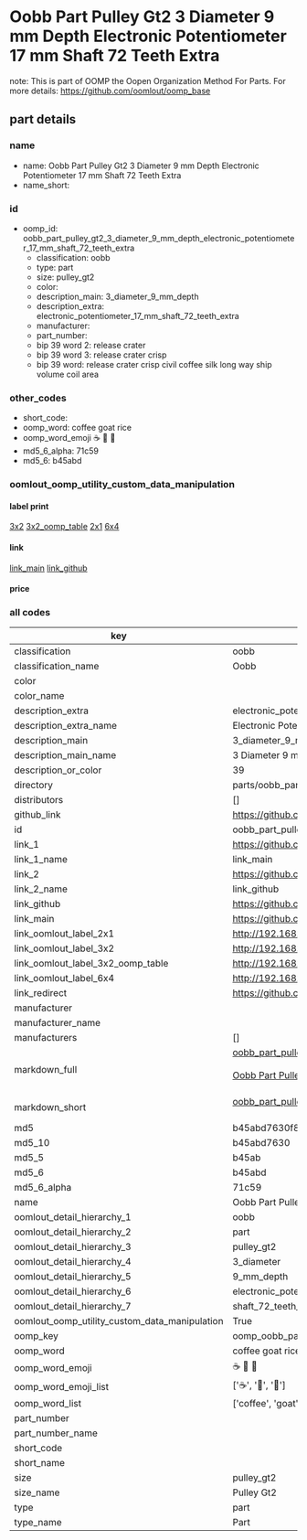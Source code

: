 # Oobb Part Pulley Gt2 3 Diameter 9 mm Depth Electronic Potentiometer 17 mm Shaft 72 Teeth Extra  

note: This is part of OOMP the Oopen Organization Method For Parts. For more details: https://github.com/oomlout/oomp_base

##  part details
  







### name
* name: Oobb Part Pulley Gt2 3 Diameter 9 mm Depth Electronic Potentiometer 17 mm Shaft 72 Teeth Extra
* name_short: 
### id
* oomp_id: oobb_part_pulley_gt2_3_diameter_9_mm_depth_electronic_potentiometer_17_mm_shaft_72_teeth_extra
  * classification: oobb
  * type: part
  * size: pulley_gt2
  * color: 
  * description_main: 3_diameter_9_mm_depth
  * description_extra: electronic_potentiometer_17_mm_shaft_72_teeth_extra
  * manufacturer: 
  * part_number: 
  * bip 39 word 2: release crater
  * bip 39 word 3: release crater crisp
  * bip 39 word: release crater crisp civil coffee silk long way ship volume coil area

### other_codes
* short_code: 
* oomp_word: coffee goat rice
* oomp_word_emoji :coffee: :goat: :rice:
* md5_6_alpha: 71c59
* md5_6: b45abd






### oomlout_oomp_utility_custom_data_manipulation
#### label print
[3x2](http://192.168.1.245:1112/?label=oomp%2071c59)
[3x2_oomp_table](http://192.168.1.108:1112/?label=oomp%2071c59)
[2x1](http://192.168.1.242:1112/?label=oomp%2071c59)
[6x4](http://192.168.1.55:1112/?label=oomp%2071c59)    

#### link

[link_main](https://github.com/oomlout/oomlout_oomp_version_1_messy/tree/main/parts/oobb_part_pulley_gt2_3_diameter_9_mm_depth_electronic_potentiometer_17_mm_shaft_72_teeth_extra) [link_github](https://github.com/oomlout/oomlout_oomp_version_1_messy/tree/main/parts/oobb_part_pulley_gt2_3_diameter_9_mm_depth_electronic_potentiometer_17_mm_shaft_72_teeth_extra)                             

#### price







### all codes 
| key | value |  
| --- | --- |  
| classification | oobb |  
| classification_name | Oobb |  
| color |  |  
| color_name |  |  
| description_extra | electronic_potentiometer_17_mm_shaft_72_teeth_extra |  
| description_extra_name | Electronic Potentiometer 17 mm Shaft 72 Teeth Extra |  
| description_main | 3_diameter_9_mm_depth |  
| description_main_name | 3 Diameter 9 mm Depth |  
| description_or_color | 39 |  
| directory | parts/oobb_part_pulley_gt2_3_diameter_9_mm_depth_electronic_potentiometer_17_mm_shaft_72_teeth_extra |  
| distributors | [] |  
| github_link | https://github.com/oomlout/oomlout_oomp_part_src/tree/main/parts/oobb_part_pulley_gt2_3_diameter_9_mm_depth_electronic_potentiometer_17_mm_shaft_72_teeth_extra |  
| id | oobb_part_pulley_gt2_3_diameter_9_mm_depth_electronic_potentiometer_17_mm_shaft_72_teeth_extra |  
| link_1 | https://github.com/oomlout/oomlout_oomp_version_1_messy/tree/main/parts/oobb_part_pulley_gt2_3_diameter_9_mm_depth_electronic_potentiometer_17_mm_shaft_72_teeth_extra |  
| link_1_name | link_main |  
| link_2 | https://github.com/oomlout/oomlout_oomp_version_1_messy/tree/main/parts/oobb_part_pulley_gt2_3_diameter_9_mm_depth_electronic_potentiometer_17_mm_shaft_72_teeth_extra |  
| link_2_name | link_github |  
| link_github | https://github.com/oomlout/oomlout_oomp_version_1_messy/tree/main/parts/oobb_part_pulley_gt2_3_diameter_9_mm_depth_electronic_potentiometer_17_mm_shaft_72_teeth_extra |  
| link_main | https://github.com/oomlout/oomlout_oomp_version_1_messy/tree/main/parts/oobb_part_pulley_gt2_3_diameter_9_mm_depth_electronic_potentiometer_17_mm_shaft_72_teeth_extra |  
| link_oomlout_label_2x1 | http://192.168.1.242:1112/?label=oomp%2071c59 |  
| link_oomlout_label_3x2 | http://192.168.1.245:1112/?label=oomp%2071c59 |  
| link_oomlout_label_3x2_oomp_table | http://192.168.1.108:1112/?label=oomp%2071c59 |  
| link_oomlout_label_6x4 | http://192.168.1.55:1112/?label=oomp%2071c59 |  
| link_redirect | https://github.com/oomlout/oomlout_oomp_version_1_messy/tree/main/parts/oobb_part_pulley_gt2_3_diameter_9_mm_depth_electronic_potentiometer_17_mm_shaft_72_teeth_extra |  
| manufacturer |  |  
| manufacturer_name |  |  
| manufacturers | [] |  
| markdown_full | [oobb_part_pulley_gt2_3_diameter_9_mm_depth_electronic_potentiometer_17_mm_shaft_72_teeth_extra](none)<br>[](none)<br>[Oobb Part Pulley Gt2 3 Diameter 9 Mm Depth Electronic Potentiometer 17 Mm Shaft 72 Teeth Extra](none)<br><br> |  
| markdown_short | [oobb_part_pulley_gt2_3_diameter_9_mm_depth_electronic_potentiometer_17_mm_shaft_72_teeth_extra](none)<br><br> |  
| md5 | b45abd7630f8107b22169298674ca5a9 |  
| md5_10 | b45abd7630 |  
| md5_5 | b45ab |  
| md5_6 | b45abd |  
| md5_6_alpha | 71c59 |  
| name | Oobb Part Pulley Gt2 3 Diameter 9 mm Depth Electronic Potentiometer 17 mm Shaft 72 Teeth Extra |  
| oomlout_detail_hierarchy_1 | oobb |  
| oomlout_detail_hierarchy_2 | part |  
| oomlout_detail_hierarchy_3 | pulley_gt2 |  
| oomlout_detail_hierarchy_4 | 3_diameter |  
| oomlout_detail_hierarchy_5 | 9_mm_depth |  
| oomlout_detail_hierarchy_6 | electronic_potentiometer_17_mm |  
| oomlout_detail_hierarchy_7 | shaft_72_teeth_extra |  
| oomlout_oomp_utility_custom_data_manipulation | True |  
| oomp_key | oomp_oobb_part_pulley_gt2_3_diameter_9_mm_depth_electronic_potentiometer_17_mm_shaft_72_teeth_extra |  
| oomp_word | coffee goat rice |  
| oomp_word_emoji | :coffee: :goat: :rice: |  
| oomp_word_emoji_list | [':coffee:', ':goat:', ':rice:'] |  
| oomp_word_list | ['coffee', 'goat', 'rice'] |  
| part_number |  |  
| part_number_name |  |  
| short_code |  |  
| short_name |  |  
| size | pulley_gt2 |  
| size_name | Pulley Gt2 |  
| type | part |  
| type_name | Part |  
